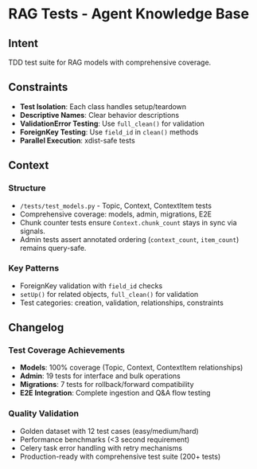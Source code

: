 # RAG Tests - Agent Knowledge Base

## Intent

TDD test suite for RAG models with comprehensive coverage.

## Constraints

- **Test Isolation**: Each class handles setup/teardown
- **Descriptive Names**: Clear behavior descriptions
- **ValidationError Testing**: Use `full_clean()` for validation
- **ForeignKey Testing**: Use `field_id` in `clean()` methods
- **Parallel Execution**: xdist-safe tests

## Context

### Structure
- `/tests/test_models.py` - Topic, Context, ContextItem tests
- Comprehensive coverage: models, admin, migrations, E2E
- Chunk counter tests ensure `Context.chunk_count` stays in sync via signals.
- Admin tests assert annotated ordering (`context_count`, `item_count`) remains query-safe.

### Key Patterns
- ForeignKey validation with `field_id` checks
- `setUp()` for related objects, `full_clean()` for validation
- Test categories: creation, validation, relationships, constraints

## Changelog

### Test Coverage Achievements
- **Models**: 100% coverage (Topic, Context, ContextItem relationships)
- **Admin**: 19 tests for interface and bulk operations
- **Migrations**: 7 tests for rollback/forward compatibility
- **E2E Integration**: Complete ingestion and Q&A flow testing

### Quality Validation
- Golden dataset with 12 test cases (easy/medium/hard)
- Performance benchmarks (<3 second requirement)
- Celery task error handling with retry mechanisms
- Production-ready with comprehensive test suite (200+ tests)
